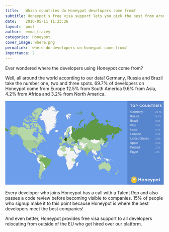 ```yaml
---
title:   Which countries do Honeypot developers come from?
subtitle: Honeypot's free visa support lets you pick the best from around the world 
date:    2016-05-11 11:23:26
layout:  post
author:  emma_tracey
categories: Honeypot
cover_image: where.png
permalink:  where-do-developers-on-honeypot-come-from/
importance: 2
---
```


Ever wondered where the developers using Honeypot come from?

Well, all around the world according to our data! Germany, Russia and Brazil take the number one, two and three spots. 69.7% of developers on Honeypot come from Europe 12.5% from South America 9.6% from Asia, 4.2% from Africa and 3.2% from North America. 

![honeypot developers](/assets/images/top-countries.png)


Every developer who joins Honeypot has a call with a Talent Rep and also passes a code review before becoming visible to companies. 15% of people who signup make it to this point because Honeypot is where the best developers meet the best companies! 

And even better, Honeypot provides free visa support to all developers relocating from outside of the EU who get hired over our platform.  


